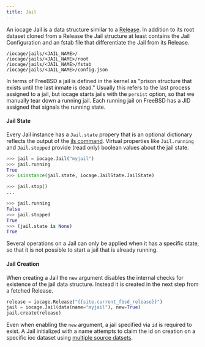 ```yaml
---
title: Jail
---
```

An iocage Jail is a data structure similar to a [Release](#release).
In addition to its root dataset cloned from a Release the Jail structure at least contains the Jail Configuration and an fstab file that differentiate the Jail from its Release.

```
/iocage/jails/<JAIL_NAME>/
/iocage/jails/<JAIL_NAME>/root
/iocage/jails/<JAIL_NAME>/fstab
/iocage/jails/<JAIL_NAME>/config.json
```

In terms of FreeBSD a jail is defined in the kernel as "prison structure that exists until the last inmate is dead."
Usually this refers to the last process assigned to a jail, but iocage starts jails with the `persist` option, so that we manually tear down a running jail.
Each running jail on FreeBSD has a JID assigned that signals the running state.

#### Jail State

Every Jail instance has a `Jail.state` propery that is an optional dictionary reflects the output of the [jls command](https://www.freebsd.org/cgi/man.cgi?query=jls).
Virtual properties like `Jail.running` and `Jail.stopped` provide (read only) boolean values about the jail state.

```python
>>> jail = iocage.Jail("myjail")
>>> jail.running
True
>>> isinstance(jail.state, iocage.JailState.JailState)

>>> jail.stop()
...

>>> jail.running
False
>>> jail.stopped
True
>>> (jail.state is None)
True
```

Several operations on a Jail can only be applied when it has a specific state, so that it is not possible to start a jail that is already running.

#### Jail Creation

When creating a Jail the `new` argument disables the internal checks for existence of the jail data structure.
Instead it is created in the next step from a fetched Release.

```python
release = iocage.Release("{{site.current_fbsd_release}}")
jail = iocage.Jail(data(name="myjail"), new=True)
jail.create(release)
```

Even when enabling the `new` argument, a jail specified via `id` is required to exist. A Jail initialized with a name attempts to claim the id on creation on a specific ioc dataset using [multiple source datsets](https://github.com/bsdci/libioc/pull/287).
